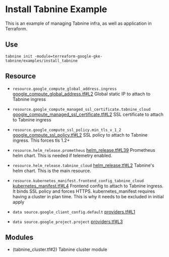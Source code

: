 # Install Tabnine Example

This is an example of managing Tabnine infra, as well as application in Terraform.

## Use

`tabnine init -module=terreaform-google-gke-tabnine/examples/install_tabnine`

<!-- BEGIN_TF_DOCS -->
## Resource

* `resource.google_compute_global_address.ingress` [google_compute_global_address.tf#L2](google_compute_global_address.tf#L2)
Global static IP to attach to Tabnine ingress
* `resource.google_compute_managed_ssl_certificate.tabnine_cloud` [google_compute_managed_ssl_certificate.tf#L2](google_compute_managed_ssl_certificate.tf#L2)
SSL certificate to attach to Tabnine ingress
* `resource.google_compute_ssl_policy.min_tls_v_1_2` [google_compute_ssl_policy.tf#L2](google_compute_ssl_policy.tf#L2)
SSL policy to attach to Tabnine ingress. This forces tls 1.2+
* `resource.helm_release.prometheus` [helm_release.tf#L39](helm_release.tf#L39)
Prometheus helm chart. This is needed if telemetry enabled.
* `resource.helm_release.tabnine_cloud` [helm_release.tf#L2](helm_release.tf#L2)
Tabnine's helm chart. This is the main resource.
* `resource.kubernetes_manifest.frontend_config_tabnine_cloud` [kubernetes_manifest.tf#L4](kubernetes_manifest.tf#L4)
Frontend config to attach to Tabnine ingress. It binds SSL policy and forces HTTPS. kubernetes_manifest requires having a cluster in plan time. This is why it needs to be excluded in initial apply
* `data source.google_client_config.default` [providers.tf#L1](providers.tf#L1)

* `data source.google_project.project` [providers.tf#L3](providers.tf#L3)


## Modules

- (tabnine_cluster.tf#2) Tabnine cluster module
<!-- END_TF_DOCS -->
